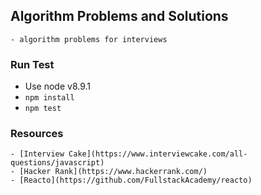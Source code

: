## Algorithm Problems and Solutions
	- algorithm problems for interviews

### Run Test
  - Use node v8.9.1
  - `npm install`
  - `npm test`

### Resources
	- [Interview Cake](https://www.interviewcake.com/all-questions/javascript)
	- [Hacker Rank](https://www.hackerrank.com/)
	- [Reacto](https://github.com/FullstackAcademy/reacto)
